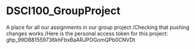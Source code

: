 # DSCI100_GroupProject
A place for all our assignments in our group project
/Checking that pushing changes works
/Here is the personal access token for this project: 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